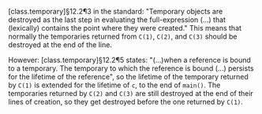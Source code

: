 [class.temporary]§12.2¶3 in the standard: "Temporary objects are destroyed as the last step in evaluating the full-expression (...) that (lexically) contains the point where they were created." This means that normally the temporaries returned from `C(1)`, `C(2)`, and `C(3)` should be destroyed at the end of the line.

However: [class.temporary]§12.2¶5 states: "(...)when a reference is bound to a temporary. The temporary to which the reference is bound (...) persists for the lifetime of the reference", so the lifetime of the temporary returned by `C(1)` is extended for the lifetime of `c`, to the end of `main()`. The temporaries returned by `C(2)` and `C(3)` are still destroyed at the end of their lines of creation, so they get destroyed before the one returned by `C(1)`.